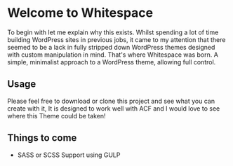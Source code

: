 # Welcome to Whitespace

To begin with let me explain why this exists. Whilst spending a lot of time building WordPress sites in previous jobs, it came to my attention that there seemed to be a lack in fully stripped down WordPress themes designed with custom manipulation in mind. That's where Whitespace was born. A simple, minimalist approach to a WordPress theme, allowing full control.

## Usage
Please feel free to download or clone this project and see what you can create with it, It is designed to work well with ACF and I would love to see where this Theme could be taken!

## Things to come

 - SASS or SCSS Support using GULP
 
